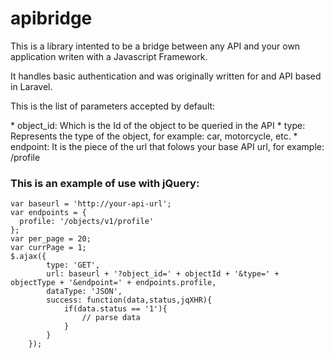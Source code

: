 # apibridge
<p>This is a library intented to be a bridge between any API and your own application writen with a Javascript Framework.</P>  
<p>It handles basic authentication and was originally written for and API based in Laravel.</p>  
<p>This is the list of parameters accepted by default:</p>
* object_id: Which is the Id of the object to be queried in the API
* type: Represents the type of the object, for example: car, motorcycle, etc.
* endpoint: It is the piece of the url that folows your base API url, for example: /profile  


### This is an example of use with jQuery:
    var baseurl = 'http://your-api-url';  
    var endpoints = {  
      profile: '/objects/v1/profile'  
    };  
    var per_page = 20;  
    var currPage = 1;  
    $.ajax({  
		    type: 'GET',  
		    url: baseurl + '?object_id=' + objectId + '&type=' + objectType + '&endpoint=' + endpoints.profile,  
		    dataType: 'JSON',  
		    success: function(data,status,jqXHR){  
			    if(data.status == '1'){  
				    // parse data  
			    }  
		    }  
	    });  
